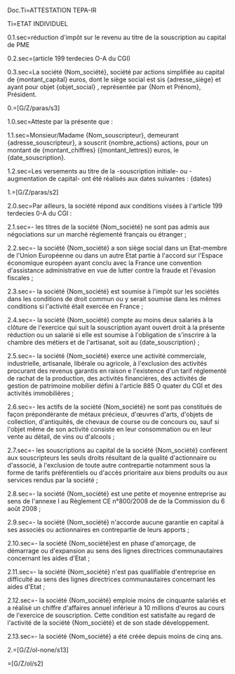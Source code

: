 Doc.Ti=ATTESTATION TEPA-IR

Ti=ETAT INDIVIDUEL

0.1.sec=réduction d'impôt sur le revenu au titre de la souscription au capital de PME

0.2.sec=(article 199 terdecies O-A du CGI)

0.3.sec=La société {Nom_société}, société par actions simplifiée au capital de {montant_capital} euros, dont le siège social est sis {adresse_siège} et ayant pour objet  {objet_social} , représentée par {Nom et Prénom}, Président.

0.=[G/Z/paras/s3]


1.0.sec=Atteste par la présente que :

1.1.sec=Monsieur/Madame {Nom_souscripteur}, demeurant {adresse_souscripteur}, a souscrit {nombre_actions} actions, pour un montant de {montant_chiffres} ({montant_lettres}) euros, le {date_souscription}.

1.2.sec=Les versements au titre de la -souscription initiale- ou -augmentation de capital- ont été réalisés aux dates suivantes : {dates}

1.=[G/Z/paras/s2]

2.0.sec=Par ailleurs, la société répond aux conditions visées à l'article 199 terdecies 0-A du CGI :

2.1.sec=- les titres de la société {Nom_société} ne sont pas admis aux négociations sur un marché réglementé français ou étranger ;

2.2.sec=- la société {Nom_société} a son siège social dans un Etat-membre de l'Union Européenne ou dans un autre Etat partie à l'accord sur l'Espace économique européen ayant conclu avec la France une convention d'assistance administrative en vue de lutter contre la fraude et l'évasion fiscales ;

2.3.sec=- la société {Nom_société} est soumise à l'impôt sur les sociétés dans les conditions de droit commun ou y serait soumise dans les mêmes conditions si l'activité était exercée en France ;

2.4.sec=- la société {Nom_société} compte au moins deux salariés à la clôture de l'exercice qui suit la souscription ayant ouvert droit à la présente réduction ou un salarié si elle est soumise à l'obligation de s'inscrire à la chambre des métiers et de l'artisanat, soit au {date_souscription} ;

2.5.sec=- la société {Nom_société} exerce une activité commerciale, industrielle, artisanale, libérale ou agricole, à l'exclusion des activités procurant des revenus garantis en raison e l'existence d'un tarif réglementé de rachat de la production, des activités financières, des activités de gestion de patrimoine mobilier défini à l'article 885 O quater du CGI et des activités immobilières ;

2.6.sec=- les actifs de la société {Nom_société} ne sont pas constitués de façon prépondérante de métaux précieux, d'œuvres d'arts, d'objets de collection, d'antiquités, de chevaux de course ou de concours ou, sauf si l'objet même de son activité consiste en leur consommation ou en leur vente au détail, de vins ou d'alcools ;

2.7.sec=- les souscriptions au capital de la société {Nom_société} confèrent aux souscripteurs les seuls droits résultant de la qualité d'actionnaire ou d'associé, à l'exclusion de toute autre contrepartie notamment sous la forme de tarifs préférentiels ou d'accès prioritaire aux biens produits ou aux services rendus par la société ;

2.8.sec=- la société {Nom_société} est une petite et moyenne entreprise au sens de l'annexe I au Règlement CE n°800/2008 de de la Commission du 6 août 2008 ;

2.9.sec=- la société {Nom_société} n'accorde aucune garantie en capital à ses associés ou actionnaires en contrepartie de leurs apports ;

2.10.sec=- la société {Nom_société}est en phase d'amorçage, de démarrage ou d'expansion au sens des lignes directrices communautaires concernant les aides d'Etat ;

2.11.sec=- la société {Nom_société} n'est pas qualifiable d'entreprise en difficulté au sens des lignes directrices communautaires concernant les aides d'Etat ;

2.12.sec=- la société {Nom_société} emploie moins de cinquante salariés et a réalisé un chiffre d'affaires annuel inférieur à 10 millions d'euros au cours de l'exercice de souscription. Cette condition est satisfaite au regard de l'activité de la société {Nom_société} et de son stade développement.

2.13.sec=- la société {Nom_société} a été créée depuis moins de cinq ans.  

2.=[G/Z/ol-none/s13]

=[G/Z/ol/s2]  

